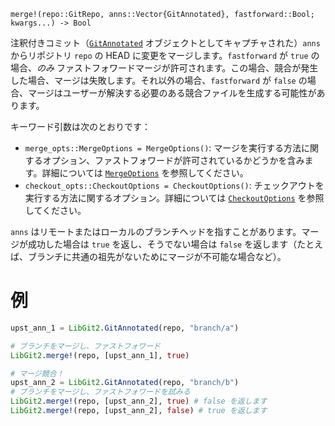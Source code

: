 ```
merge!(repo::GitRepo, anns::Vector{GitAnnotated}, fastforward::Bool; kwargs...) -> Bool
```

注釈付きコミット（[`GitAnnotated`](@ref) オブジェクトとしてキャプチャされた）`anns` からリポジトリ `repo` の HEAD に変更をマージします。`fastforward` が `true` の場合、*のみ* ファストフォワードマージが許可されます。この場合、競合が発生した場合、マージは失敗します。それ以外の場合、`fastforward` が `false` の場合、マージはユーザーが解決する必要のある競合ファイルを生成する可能性があります。

キーワード引数は次のとおりです：

  * `merge_opts::MergeOptions = MergeOptions()`: マージを実行する方法に関するオプション、ファストフォワードが許可されているかどうかを含みます。詳細については [`MergeOptions`](@ref) を参照してください。
  * `checkout_opts::CheckoutOptions = CheckoutOptions()`: チェックアウトを実行する方法に関するオプション。詳細については [`CheckoutOptions`](@ref) を参照してください。

`anns` はリモートまたはローカルのブランチヘッドを指すことがあります。マージが成功した場合は `true` を返し、そうでない場合は `false` を返します（たとえば、ブランチに共通の祖先がないためにマージが不可能な場合など）。

# 例

```julia
upst_ann_1 = LibGit2.GitAnnotated(repo, "branch/a")

# ブランチをマージし、ファストフォワード
LibGit2.merge!(repo, [upst_ann_1], true)

# マージ競合！
upst_ann_2 = LibGit2.GitAnnotated(repo, "branch/b")
# ブランチをマージし、ファストフォワードを試みる
LibGit2.merge!(repo, [upst_ann_2], true) # false を返します
LibGit2.merge!(repo, [upst_ann_2], false) # true を返します
```
